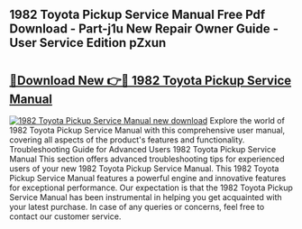 ## 1982 Toyota Pickup Service Manual Free Pdf Download - Part-j1u New Repair Owner Guide - User Service Edition pZxun

# <h2><a href="http://bc4130.oget.top/?id=1982+Toyota+Pickup+Service+Manual">🔗Download New 👉🔴 1982 Toyota Pickup Service Manual</a></h2>

[![1982 Toyota Pickup Service Manual new download](https://i.imgur.com/5g1atiW.png)](http://bc4130.oget.top/?id=1982+Toyota+Pickup+Service+Manual)
Explore the world of 1982 Toyota Pickup Service Manual with this comprehensive user manual, covering all aspects of the product's features and functionality. Troubleshooting Guide for Advanced Users 1982 Toyota Pickup Service Manual This section offers advanced troubleshooting tips for experienced users of your new 1982 Toyota Pickup Service Manual. This 1982 Toyota Pickup Service Manual features a powerful engine and innovative features for exceptional performance. Our expectation is that the 1982 Toyota Pickup Service Manual has been instrumental in helping you get acquainted with your latest purchase. In case of any queries or concerns, feel free to contact our customer service.
